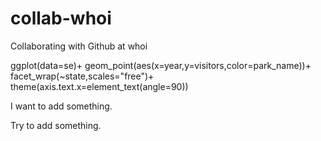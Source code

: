 # collab-whoi
Collaborating with Github at whoi

ggplot(data=se)+
geom_point(aes(x=year,y=visitors,color=park_name))+
  facet_wrap(~state,scales="free")+
  theme(axis.text.x=element_text(angle=90))

I want to add something.

Try to add something.
